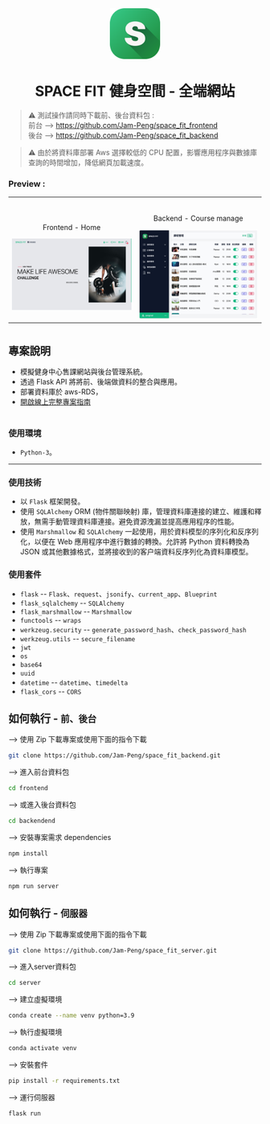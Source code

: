 
<div align="center">
<img width="20%" src="./public/logo.png">

# SPACE FIT 健身空間 - 全端網站
</div>

> ⚠ 測試操作請同時下載前、後台資料包 : <br>
前台 --> https://github.com/Jam-Peng/space_fit_frontend <br>
後台 --> https://github.com/Jam-Peng/space_fit_backend

>⚠ 由於將資料庫部署 Aws 選擇較低的 CPU 配置，影響應用程序與數據庫查詢的時間增加，降低網頁加載速度。

###  Preview :

<table width="100%"> 
<tr>
<td width="50%">      
&nbsp; 
<br>
<p align="center">
  Frontend - Home
</p>
<img src="./public/frontend_home.jpg">
</td> 
<td width="50%">
<br>
<p align="center">
  Backend - Course manage
</p>
<center>
<img src="./public/backend_course_manage.jpg">
</td>
</tr>
</table>

#

## 專案說明
- 模擬健身中心售課網站與後台管理系統。
- 透過 Flask API 將將前、後端做資料的整合與應用。
- 部署資料庫於 aws-RDS，
- <a href="https://drive.google.com/file/d/1ouSLLthYRuK4FpqqMMT-b_NHTJucPT5O/view?usp=sharing" target="_blank">開啟線上完整專案指南</a>

#
### 使用環境
- `Python-3`。

---
### 使用技術
- 以 `Flask` 框架開發。
- 使用 `SQLAlchemy` ORM (物件關聯映射) 庫，管理資料庫連接的建立、維護和釋放，無需手動管理資料庫連接。避免資源洩漏並提高應用程序的性能。
- 使用 `Marshmallow` 和 `SQLAlchemy` 一起使用，用於資料模型的序列化和反序列化，以便在 Web 應用程序中進行數據的轉換。允許將 Python 資料轉換為 JSON 或其他數據格式，並將接收到的客户端資料反序列化為資料庫模型。

### 使用套件
- `flask` -- `Flask`、`request`、`jsonify`、`current_app`、`Blueprint`
- `flask_sqlalchemy` -- `SQLAlchemy`
- `flask_marshmallow` -- `Marshmallow`
- `functools` -- `wraps`
- `werkzeug.security` -- `generate_password_hash`、`check_password_hash`
- `werkzeug.utils` -- `secure_filename`
- `jwt`
- `os`
- `base64`
- `uuid`
- `datetime` -- `datetime`、`timedelta`
- `flask_cors` -- `CORS`


## 如何執行 - `前、後台`
--> 使用 Zip 下載專案或使用下面的指令下載
```bash
git clone https://github.com/Jam-Peng/space_fit_backend.git
```

--> 進入前台資料包
```bash
cd frontend
```

--> 或進入後台資料包
```bash
cd backendend
```

--> 安裝專案需求 dependencies
```bash
npm install
```

--> 執行專案
```bash
npm run server
```

## 如何執行 - `伺服器`
--> 使用 Zip 下載專案或使用下面的指令下載
```bash
git clone https://github.com/Jam-Peng/space_fit_server.git
```

--> 進入server資料包
```bash
cd server
```

--> 建立虛擬環境
```bash
conda create --name venv python=3.9
```

--> 執行虛擬環境
```bash
conda activate venv
```

--> 安裝套件
```bash
pip install -r requirements.txt
```

--> 運行伺服器
```bash
flask run
```
